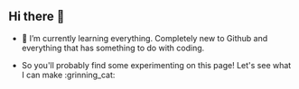 ## Hi there 👋

- 🌱 I’m currently learning everything. Completely new to Github and everything that has something to do with coding.

- So you'll probably find some experimenting on this page! Let's see what I can make :grinning_cat:


